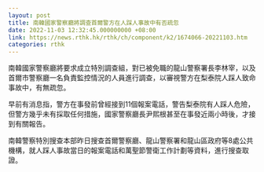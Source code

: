 ```yaml
---
layout: post
title: 南韓國家警察廳將調查首爾警方在人踩人事故中有否疏忽
date: 2022-11-03 12:32:45.000000000 +08:00
link: https://news.rthk.hk/rthk/ch/component/k2/1674066-20221103.htm
categories: rthk
---
```


南韓國家警察廳將要求成立特別調查組，對已被免職的龍山警察署長李林宰，以及首爾市警察廳一名負責監控情況的人員進行調查，以審視警方在梨泰院人踩人致命事故中，有無疏忽。

早前有消息指，警方在事發前曾經接到11個報案電話，警告梨泰院有人踩人危險，但警方幾乎未有採取任何措施，國家警察廳長尹熙根甚至在事發近兩小時後，才接到有關報告。

南韓警察特別搜查本部昨日搜查首爾警察廳、龍山警察署和龍山區政府等8處公共機構，就人踩人事故當日的報案電話和萬聖節警衛工作計劃等資料，進行搜查取證。
